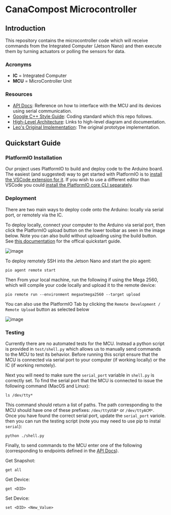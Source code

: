 # CanaCompost Microcontroller

## Introduction
This repository contains the microcontroller code which will receive commands from the Integrated Computer (Jetson Nano) and then execute them by turning actuators or polling the sensors for data.

### Acronyms

* **IC** = Integrated Computer
* **MCU** = MicroController Unit

### Resources

* [API Docs](/docs/api.md): Reference on how to interface with the MCU and its devices using serial communication.
* [Google C++ Style Guide](https://google.github.io/styleguide/cppguide.html#Class_Format): Coding standard which this repo follows.
* [High-Level Architecture](https://app.nuclino.com/Canacompost-Systems/Canacompost/High-Level-Architecture-2d4dbe05-6e8d-4563-9f24-c729c32722a6): Links to high-level diagram and documentation.
* [Leo's Original Implementation](https://github.com/leomorpho/compost-manager-embedded/blob/221d68fc25802f619a93a790fc751dfb9ebc9471/src/main.cpp): The original prototype implementation.

## Quickstart Guide

### PlatformIO Installation

Our project uses PlatformIO to build and deploy code to the Arduino board. The easiest (and suggested) way to get started with PlatformIO is to [install the VSCode extension for it](https://docs.platformio.org/en/stable/integration/ide/vscode.html#installation). If you wish to use a different editor than VSCode you could [install the PlatformIO core CLI separately](https://docs.platformio.org/en/latest/core/quickstart.html).

### Deployment

There are two main ways to deploy code onto the Arduino: locally via serial port, or remotely via the IC.

To deploy locally, connect your computer to the Arduino via serial port, then click the PlatformIO upload button on the lower toolbar as seen in the image below. Note you can also build without uploading using the build button. See [this documentation](https://docs.platformio.org/en/stable/integration/ide/vscode.html#quick-start) for the offical quickstart guide.

![image](https://user-images.githubusercontent.com/31080408/209387336-6565a58f-e7c9-49d6-a599-55c26d0eecb7.png)

To deploy remotely SSH into the Jetson Nano and start the pio agent:

```
pio agent remote start
```

Then From your local machine, run the following if using the Mega 2560, which will compile your code locally and upload it to the remote device:

```
pio remote run --environment megaatmega2560 --target upload
```

You can also use the PlatformIO Tab by clicking the `Remote Development / Remote Upload` button as selected below

![image](https://user-images.githubusercontent.com/31080408/209388555-9cd0f0ec-7934-4f37-8f01-23221d42a3e4.png)

### Testing

Currently there are no automated tests for the MCU. Instead a python script is provided in `test/shell.py` which allows us to manually send commands to the MCU to test its behavior. Before running this script ensure that the MCU is connected via serial port to your computer (if working locally) or the IC (if working remotely). 

Next you will need to make sure the `serial_port` variable in `shell.py` is correctly set. To find the serial port that the MCU is connected to issue the following command (MacOS and Linux): 

```
ls /dev/tty*
```

This command should return a list of paths. The path corresponding to the MCU should have one of these prefixes: `/dev/ttyUSB*` or `/dev/ttyACM*`. Once you have found the correct serial port, update the `serial_port` variole. then you can run the testing script (note you may need to use pip to instal `serial`):

```
python ./shell.py
```

Finally, to send commands to the MCU enter one of the following (corresponding to endpoints defined in the [API Docs](/docs/api.md)).

Get Snapshot:
```
get all 
```

Get Device:
```
get <DID> 
```

Set Device:
```
set <DID> <New_Value>
```
